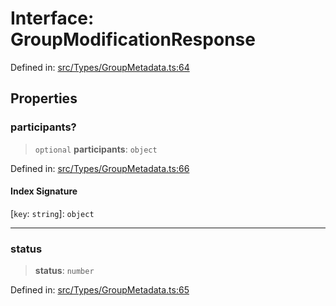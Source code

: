 # Interface: GroupModificationResponse

Defined in: [src/Types/GroupMetadata.ts:64](https://github.com/Fokusdotid/bail/blob/c004679536d41fcf32da31cecf70d3991dfa31b5/src/Types/GroupMetadata.ts#L64)

## Properties

### participants?

> `optional` **participants**: `object`

Defined in: [src/Types/GroupMetadata.ts:66](https://github.com/Fokusdotid/bail/blob/c004679536d41fcf32da31cecf70d3991dfa31b5/src/Types/GroupMetadata.ts#L66)

#### Index Signature

\[`key`: `string`\]: `object`

***

### status

> **status**: `number`

Defined in: [src/Types/GroupMetadata.ts:65](https://github.com/Fokusdotid/bail/blob/c004679536d41fcf32da31cecf70d3991dfa31b5/src/Types/GroupMetadata.ts#L65)
